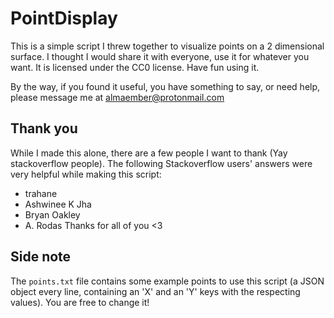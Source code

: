 # PointDisplay
This is a simple script I threw together to visualize points on a 2 dimensional surface.
I thought I would share it with everyone, use it for whatever you want.
It is licensed under the CC0 license. Have fun using it.

By the way, if you found it useful, you have something to say, or need help, please message me at [almaember@protonmail.com](mailto:almaember@protonmail.com)
## Thank you
While I made this alone, there are a few people I want to thank (Yay stackoverflow people).
The following Stackoverflow users' answers were very helpful while making this script:
 - trahane
 - Ashwinee K Jha
 - Bryan Oakley
 - A. Rodas
Thanks for all of you <3
## Side note
The `points.txt` file contains some example points to use this script
(a JSON object every line, containing an 'X' and an 'Y' keys with the respecting values).
You are free to change it!